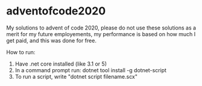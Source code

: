 # adventofcode2020

My solutions to advent of code 2020, please do not use these solutions as a merit for my future employements, my performance is based on how much I get paid, and this was done for free.

How to run:

1. Have .net core installed (like 3.1 or 5)
2. In a command prompt run: dotnet tool install -g dotnet-script
3. To run a script, write "dotnet script filename.scx"
